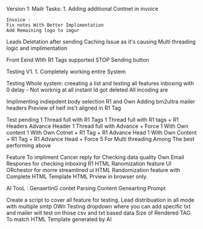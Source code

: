 Version 1:
    Mailr
    Tasks: 1. Adding additional Contnet in invoice

    Invoice :
    Fix notes With Better Implimentation
    Add Remaining logo to imgur 

Leads Deletation after sending
Caching Issue as it's causing
Multi threading logic and implimentation 

Front Eend WIth R1 Tags supported 
STOP Sending button 

Testing V1. 1. Completely working entire System


Testing Whole system: 
creeating a list and testing all features
 inboxing with 0 delay - Not worknig at all instant Id got deleted 
 All incoding are 


Implimenting indiepdent body selection R1 and Own
Adding bm2ultra mailer headers
Preview of heif ins't aligned in R1 Tag


Test pending 
1 Thread full with R1 Tags 
1 Thread full with R1 tags + R1 Headers Advance Header
1 Thread full with Advance + Force 
1 With Own content 
1 With Own Cotnet + R1 Tag + R1 Advance Head 
1 With Own Content + R1 Tag + R1 Advance Head + Force
5 For Multi threading Among The best performing above


Feature To impliment
Cancer reply for Checking data quality 
Own Email Respones for checking inboxing 
R1 HTML Ranomization feature 
UI ORchestor for morre streamlined ui 
HTML Randomization feature with Complete HTML Template 
HTML Prview in browser only. 

AI TooL :
GenaertinG contet
Parsing Content 
Genearting Prompt 

Create a script to cover all feature for testing. 
Lead distribuation in all mode with multiple smtp 
OWn Testing dropdown where you can add specific txt and mailer will test on those 
csv and txt based data
Size of Rendered TAG To match HTML Template generated by AI 